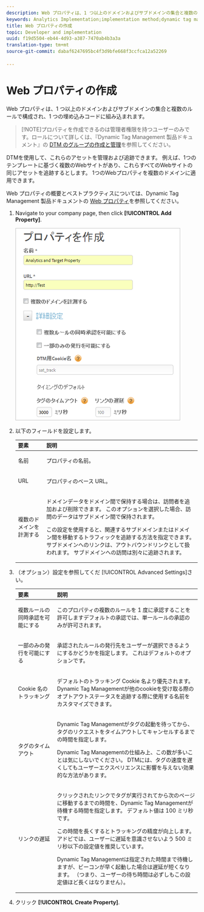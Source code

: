 ```yaml
---
description: Web プロパティは、1 つ以上のドメインおよびサブドメインの集合と複数のルールで構成され、1 つの埋め込みコードに組み込まれます。
keywords: Analytics Implementation;implementation method;dynamic tag management;dtm;web property;property
title: Web プロパティの作成
topic: Developer and implementation
uuid: f19d5504-eb44-4d93-a387-7470ab4b3a3a
translation-type: tm+mt
source-git-commit: dabaf6247695bc4f3d9bfe668f3ccfca12a52269

---
```



# Web プロパティの作成

Web プロパティは、1 つ以上のドメインおよびサブドメインの集合と複数のルールで構成され、1 つの埋め込みコードに組み込まれます。

>[!NOTE]プロパティを作成できるのは管理者権限を持つユーザーのみです。ロールについて詳しくは、『Dynamic Tag Management 製品ドキュメント』の [DTM のグループの作成と管理](https://marketing.adobe.com/resources/help/ja_JP/dtm/groups.html)を参照してください。

DTMを使用して、これらのアセットを管理および追跡できます。 例えば、1つのテンプレートに基づく複数のWebサイトがあり、これらすべてのWebサイトの同じアセットを追跡するとします。 1つのWebプロパティを複数のドメインに適用できます。

Web プロパティの概要とベストプラクティスについては、Dynamic Tag Management 製品ドキュメントの [Web プロパティ](https://marketing.adobe.com/resources/help/ja_JP/dtm/web_property.html)を参照してください。

1. Navigate to your company page, then click **[!UICONTROL Add Property]**.

   ![](assets/dtm-create-web-property.png)

1. 以下のフィールドを設定します。

   <table id="table_376D72251C4D4C4CA878D10C18D2532C"> 
    <thead> 
    <tr> 
    <th colname="col1" class="entry"> 要素 </th> 
    <th colname="col2" class="entry"> 説明 </th> 
    </tr> 
    </thead>
    <tbody> 
    <tr> 
    <td colname="col1"> <span class="uicontrol">名前</span> </td> 
    <td colname="col2"> <p>プロパティの名前。 </p> </td> 
    </tr> 
    <tr> 
    <td colname="col1"> <span class="uicontrol"> URL</span> </td> 
    <td colname="col2"> <p>プロパティのベース URL。 </p> </td> 
    </tr> 
    <tr> 
    <td colname="col1"> <span class="uicontrol">複数のドメインを計測する</span> </td> 
    <td colname="col2"> <p>ドメインデータをドメイン間で保持する場合は、訪問者を追加および削除できます。 このオプションを選択した場合、訪問のデータはサブドメイン間で保持されます。 </p> <p>この設定を使用すると、関連するサブドメインまたはドメイン間を移動するトラフィックを追跡する方法を指定できます。 サブドメインへのリンクは、アウトバウンドリンクとして扱われます。 サブドメインへの訪問は別々に追跡されます。 </p> </td> 
    </tr> 
    </tbody> 
    </table>

1. （オプション）設定を参照してくだ [!UICONTROL Advanced Settings]さい。

   <table id="table_6E687FBE6ACC4301BCCD837F4DCBB9C9"> 
    <thead> 
    <tr> 
    <th colname="col1" class="entry"> 要素 </th> 
    <th colname="col2" class="entry"> 説明 </th> 
    </tr> 
    </thead>
    <tbody> 
    <tr> 
    <td colname="col1"> <span class="uicontrol"> 複数ルールの同時承認を可能にする</span> </td> 
    <td colname="col2"> <p>このプロパティの複数のルールを 1 度に承認することを許可しますデフォルトの承認では、単一ルールの承認のみが許可されます。 </p> </td> 
    </tr> 
    <tr> 
    <td colname="col1"> <span class="uicontrol"> 一部のみの発行を可能にする</span> </td> 
    <td colname="col2"> <p>承認されたルールの発行先をユーザーが選択できるようにするかどうかを指定します。 これはデフォルトのオプションです。 </p> </td> 
    </tr> 
    <tr> 
    <td colname="col1"> <span class="uicontrol">Cookie 名のトラッキング</span> </td> 
    <td colname="col2"> <p>デフォルトのトラッキング Cookie 名より優先されます。Dynamic Tag Managementが他のcookieを受け取る際のオプトアウトステータスを追跡する際に使用する名前をカスタマイズできます。 </p> </td> 
    </tr> 
    <tr> 
    <td colname="col1"> <span class="uicontrol"> タグのタイムアウト</span> </td> 
    <td colname="col2"> <p>Dynamic Tag Managementがタグの起動を待ってから、タグのリクエストをタイムアウトしてキャンセルするまでの時間を指定します。 </p> <p> Dynamic Tag Managementの仕組み上、この数が多いことは気にしないでください。 DTMには、タグの速度を遅くしてもユーザーエクスペリエンスに影響を与えない効果的な方法があります。 </p> </td> 
    </tr> 
    <tr> 
    <td colname="col1"> <span class="uicontrol"> リンクの遅延</span> </td> 
    <td colname="col2"> <p>クリックされたリンクでタグが実行されてから次のページに移動するまでの時間を、Dynamic Tag Managementが待機する時間を指定します。 デフォルト値は 100 ミリ秒です。 </p> <p>この時間を長くするとトラッキングの精度が向上します。アドビでは、ユーザーに遅延を意識させないよう 500 ミリ秒以下の設定値を推奨しています。 </p> <p>Dynamic Tag Managementは指定された時間まで待機しますが、ビーコンが早く起動した場合は遅延が短くなります。 （つまり、ユーザーの待ち時間は必ずしもこの設定値ほど長くはなりません）。 </p> </td> 
    </tr> 
    </tbody> 
    </table>

1. クリック **[!UICONTROL Create Property]**.
